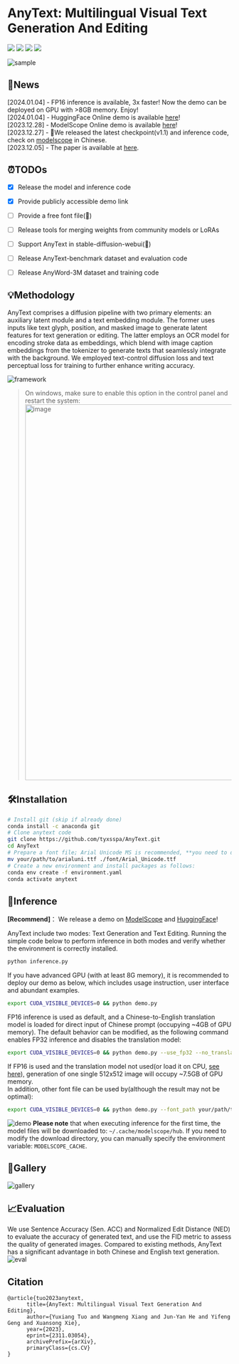 # AnyText: Multilingual Visual Text Generation And Editing

<a href='https://arxiv.org/abs/2311.03054'><img src='https://img.shields.io/badge/Paper-Arxiv-red'></a> <a href='https://github.com/tyxsspa/AnyText'><img src='https://img.shields.io/badge/Code-Github-green'></a> <a href='https://modelscope.cn/studios/damo/studio_anytext'><img src='https://img.shields.io/badge/Demo-ModelScope-lightblue'></a> <a href='https://huggingface.co/spaces/modelscope/AnyText'><img src='https://img.shields.io/badge/Demo-HuggingFace-yellow'></a>

![sample](docs/sample.jpg "sample")

## 📌News
[2024.01.04] - FP16 inference is available, 3x faster! Now the demo can be deployed on GPU with >8GB memory. Enjoy!  
[2024.01.04] - HuggingFace Online demo is available [here](https://huggingface.co/spaces/modelscope/AnyText)!  
[2023.12.28] - ModelScope Online demo is available [here](https://modelscope.cn/studios/damo/studio_anytext/summary)!  
[2023.12.27] - 🧨We released the latest checkpoint(v1.1) and inference code, check on [modelscope](https://modelscope.cn/models/damo/cv_anytext_text_generation_editing/summary) in Chinese.  
[2023.12.05] - The paper is available at [here](https://arxiv.org/abs/2311.03054).  


## ⏰TODOs
- [x] Release the model and inference code
- [x] Provide publicly accessible demo link
- [ ] Provide a free font file(🤔)
- [ ] Release tools for merging weights from community models or LoRAs
- [ ] Support AnyText in stable-diffusion-webui(🤔)
- [ ] Release AnyText-benchmark dataset and evaluation code
- [ ] Release AnyWord-3M dataset and training code
 

## 💡Methodology
AnyText comprises a diffusion pipeline with two primary elements: an auxiliary latent module and a text embedding module. The former uses inputs like text glyph, position, and masked image to generate latent features for text generation or editing. The latter employs an OCR model for encoding stroke data as embeddings, which blend with image caption embeddings from the tokenizer to generate texts that seamlessly integrate with the background. We employed text-control diffusion loss and text perceptual loss for training to further enhance writing accuracy.

![framework](docs/framework.jpg "framework")

> On windows, make sure to enable this option in the control panel and restart the system: <img width="845" alt="image" src="https://github.com/justinjohn0306/AnyText-Windows/assets/34035011/598c88dd-267f-4b09-b955-8a3c0166b232">


## 🛠Installation
```bash
# Install git (skip if already done)
conda install -c anaconda git
# Clone anytext code
git clone https://github.com/tyxsspa/AnyText.git
cd AnyText
# Prepare a font file; Arial Unicode MS is recommended, **you need to download it on your own**
mv your/path/to/arialuni.ttf ./font/Arial_Unicode.ttf
# Create a new environment and install packages as follows:
conda env create -f environment.yaml
conda activate anytext
```

## 🔮Inference
**[Recommend]**： We release a demo on [ModelScope](https://modelscope.cn/studios/damo/studio_anytext/summary) and [HuggingFace](https://huggingface.co/spaces/modelscope/AnyText)!

AnyText include two modes: Text Generation and Text Editing. Running the simple code below to perform inference in both modes and verify whether the environment is correctly installed.
```bash
python inference.py
```
If you have advanced GPU (with at least 8G memory), it is recommended to deploy our demo as below, which includes usage instruction, user interface and abundant examples.
```bash
export CUDA_VISIBLE_DEVICES=0 && python demo.py
```
FP16 inference is used as default, and a Chinese-to-English translation model is loaded for direct input of Chinese prompt (occupying ~4GB of GPU memory). The default behavior can be modified, as the following command enables FP32 inference and disables the translation model:
```bash
export CUDA_VISIBLE_DEVICES=0 && python demo.py --use_fp32 --no_translator
```
If FP16 is used and the translation model not used(or load it on CPU, [see here](https://github.com/tyxsspa/AnyText/issues/33)), generation of one single 512x512 image will occupy ~7.5GB of GPU memory.  
In addition, other font file can be used by(although the result may not be optimal):
```bash
export CUDA_VISIBLE_DEVICES=0 && python demo.py --font_path your/path/to/font/file.ttf
```
![demo](docs/demo.jpg "demo")
**Please note** that when executing inference for the first time, the model files will be downloaded to: `~/.cache/modelscope/hub`. If you need to modify the download directory, you can manually specify the environment variable: `MODELSCOPE_CACHE`.

## 🌄Gallery
![gallery](docs/gallery.png "gallery")


## 📈Evaluation
We use Sentence Accuracy (Sen. ACC) and Normalized Edit Distance (NED) to evaluate the accuracy of generated text, and use the FID metric to assess the quality of generated images. Compared to existing methods, AnyText has a significant advantage in both Chinese and English text generation.
![eval](docs/eval.jpg "eval")


## Citation
```
@article{tuo2023anytext,
      title={AnyText: Multilingual Visual Text Generation And Editing}, 
      author={Yuxiang Tuo and Wangmeng Xiang and Jun-Yan He and Yifeng Geng and Xuansong Xie},
      year={2023},
      eprint={2311.03054},
      archivePrefix={arXiv},
      primaryClass={cs.CV}
}
```

